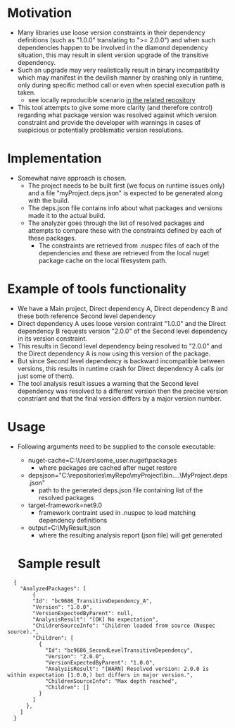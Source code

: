 # Motivation
- Many libraries use loose version constraints in their dependency definitions (such as "1.0.0" translating to ">= 2.0.0") and when such dependencies happen to be involved in the diamond dependency situation, this may result in silent version upgrade of the transitive dependency.
- Such an upgrade may very realistically result in binary incompatibility which may manifest in the devilish manner by crashing only in runtime, only during specific method call or even when special execution path is taken.
  - see locally reproducible scenario [in the related repository](https://github.com/Demo30/deps-in-dotnet/tree/scenario/bc9686)
- This tool attempts to give some more clarity (and therefore control) regarding what package version was resolved against which version constraint and provide the developer with warnings in cases of suspicious or potentially problematic version resolutions.

# Implementation
- Somewhat naive approach is chosen.
  - The project needs to be built first (we focus on runtime issues only) and a file "myProject.deps.json" is expected to be generated along with the build.
  - The deps.json file contains info about what packages and versions made it to the actual build.
  - The analyzer goes through the list of resolved packages and attempts to compare these with the constraints defined by each of these packages.
    - The constraints are retrieved from .nuspec files of each of the dependencies and these are retrieved from the local nuget package cache on the local filesystem path.
 
 # Example of tools functionality
- We have a Main project, Direct dependency A, Direct dependency B and these both reference Second level dependency
- Direct dependency A uses loose version contraint "1.0.0" and the Direct dependency B requests version "2.0.0" of the Second level dependency in its version constraint.
- This results in Second level dependency being resolved to "2.0.0" and the Direct dependency A is now using this version of the package.
- But since Second level dependency is backward incompatible between versions, this results in runtime crash for Direct dependency A calls (or just some of them).
- The tool analysis result issues a warning that the Second level dependency was resolved to a different version then the precise version constriant and that the final version differs by a major version number.

 # Usage
- Following arguments need to be supplied to the console executable:
  - nuget-cache=C:\Users\some_user\.nuget\packages
    - where packages are cached after nuget restore
  - depsjson="C:\repositories\myRepo\myProject\bin\....\MyProject.deps.json"
    - path to the generated deps.json file containing list of the resolved packages
  - target-framework=net9.0
    - framework contraint used in .nuspec to load matching dependency definitions
  - output=C:\MyResult.json
    - where the resulting analysis report (json file) will get generated

  # Sample result

```
  {
    "AnalyzedPackages": [
        {
        "Id": "bc9686_TransitiveDependency_A",
        "Version": "1.0.0",
        "VersionExpectedByParent": null,
        "AnalysisResult": "[OK] No expectation",
        "ChildrenSourceInfo": "Children loaded from source (Nuspec source).",
        "Children": [
          {
            "Id": "bc9686_SecondLevelTransitiveDependency",
            "Version": "2.0.0",
            "VersionExpectedByParent": "1.0.0",
            "AnalysisResult": "[WARN] Resolved version: 2.0.0 is within expectation [1.0.0,) but differs in major version.",
            "ChildrenSourceInfo": "Max depth reached",
            "Children": []
          }
        ]
      },
    ]
  }
```
